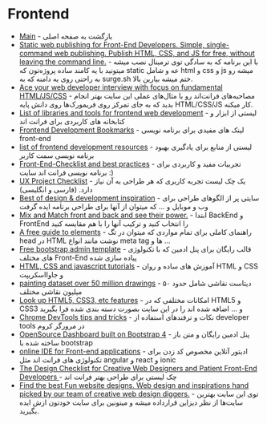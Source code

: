 # Frontend 



- [Main](./README.md) - بازگشت به صفحه اصلی 
- [Static web publishing for Front-End Developers. Simple, single-command web publishing. Publish HTML, CSS, and JS for free, without leaving the command line.](https://surge.sh) - با این برنامه که به سادگی توی ترمینال نصب میشه میتونید با یه کامند ساده پروژه‌تون که static عه و شامل html و css و js میشه رو به راحتی روی یه دامنه که به surge.sh ختم میشه بیارین بالا.
- [Ace your web developer interview with focus on fundamental HTML/JS/CSS](https://www.acefrontend.com) - مصاحبه‌های فرانت‌اند رو با مثال‌های عملی این سایت بهتر انجام بدید که به جای تمرکز روی فریمورک‌ها روی دانش پایه HTML/CSS/JS کار میکنه.
- [List of libraries and tools for frontend web development](http://github.com/moklick/frontend-stuff) - لیستی از ابزار و کتابخانه های کاربردی برای فرانت اند
- [Frontend Development Bookmarks](http://github.com/dypsilon/frontend-dev-bookmarks) - لینک های مفیدی برای برنامه نویسی front-end
- [list of frontend development resources](https://gist.github.com/dypsilon/5819504) - لیستی از منابع برای یادگیری بهبود برنامه نویسی سمت کاربر
- [Front-End-Checklist and best practices](http://frontendchecklist.com) - تجربیات مفید و کاربردی برای برنامه نویسی فرانت اند سایت :)
- [UX Project Checklist](http://uxchecklist.uxbook.org) - یک چک لیست تجربه کاربری که هر طراحی به آن نیاز دارد. (فارسی و انگلیسی)
- [Best of design & development inspiration](http://uplabs.com) - سایتی پر از الگوهای طراحی برای وب و موبایل و ... که میتوان از آنها برای طراحی برنامه ایده گرفت
- [Mix and Match front and back and see their power.](http://github.com/gothinkster/realworld) - ابتدا BackEnd و FrontEnd را انتخاب کنید و ترکیب آنها را با هم مقایسه کنید
- [A free guide to <head> elements](http://gethead.info) - راهنمای کاملی برای تمام مواردی که میتوان در تگ head در HTML نوشت مانند انواع meta tag ها و ...
- [Free bootstrap admin template](http://coreui.io) - قالب رایگان برای پنل ادمین که با تکنولوژی های مختلف Front-End پیاده سازی شده
- [HTML, CSS and javascript tutorials](http://htmldog.com) - آموزش های ساده و روان HTML و CSS و جاوااسکریپت
- [painting dataset over 50 million drawings](http://quickdraw.withgoogle.com/data) - دیتاست نقاشی شامل حدود ۵۰ میلیون نقاشی مختلف
- [Look up HTML5, CSS3, etc features](http://html5please.com) - امکانات مختلفی که در HTML5 و CSS3 و ... اضافه شده اند را در این سایت بصورت دسته بندی شده فرا بگیرید
- [Chrome DevTools tips and tricks](http://umaar.com/dev-tips) - نکات و ترفندهای استفاده از developer tools در مرورگر کروم
- [OpenSource Dashboard built on Bootstrap 4](http://github.com/tabler/tabler) - پنل ادمین رایگان و متن باز ساخته شده با bootstrap
- [online IDE for Front-end applications](http://stackblitz.com) - ادیتور آنلاین مخصوص کد زدن برای تکنولوژی های فرانت اند مثل angular و react و ionic
- [The Design Checklist for Creative Web Designers and Patient Front-End Developers ](http://frontenddesignchecklist.io) - چک لیستی برای طراحی بهتر فرانت اند
- [Find the best Fun website designs. Web design and inspirations hand picked by our team of creative web design diggers.](http://webdesign-inspiration.com) - توی این سایت بهترین سایت‌ها از نظر دیزاین قرارداده میشه و میتونین برای سایت خودتون ازش ایده بگیرید.
